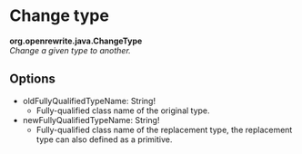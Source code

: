 # Change type

**org.openrewrite.java.ChangeType**  
_Change a given type to another._

## Options

* oldFullyQualifiedTypeName: String!
  * Fully-qualified class name of the original type.
* newFullyQualifiedTypeName: String!
  * Fully-qualified class name of the replacement type, the replacement type can also defined as a primitive.

